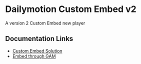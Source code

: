 # Dailymotion Custom Embed v2

A version 2 Custom Embed new player


## Documentation Links

- [Custom Embed Solution](https://dmvs-apac.github.io/custom-embed-v2/)
- [Embed through GAM](https://dmvs-apac.github.io/custom-embed-v2/embed_gam)
